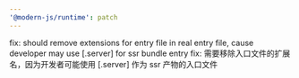 ```yaml
---
'@modern-js/runtime': patch
---
```


fix: should remove extensions for entry file in real entry file, cause developer may use [.server] for ssr bundle entry
fix: 需要移除入口文件的扩展名，因为开发者可能使用 [.server] 作为 ssr 产物的入口文件
